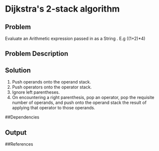 # Dijkstra's 2-stack algorithm

##
## Problem 

 Evaluate an Arithmetic expression passed in as a String . E.g ((1+2)*4)

## Problem Description 

## Solution

 1. Push operands onto the operand stack.
 2. Push operators onto the operator stack.
 3. Ignore left parentheses.
 4. On encountering a right parenthesis, pop an operator, pop the requisite number of operands, and push onto the operand stack the result of applying that operator to those operands.

##Dependencies 


## Output

##References